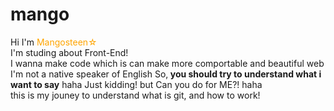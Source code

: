 # mango

Hi I'm <font style="color:orange">Mangosteen☆</font><br>
I'm studing about Front-End!<br>
I wanna make code which is can make more comportable and beautiful web<br>
I'm not a native speaker of English So,<b> you should try to understand what i want to say</b> haha Just kidding! but Can you do for ME?! haha<br>
this is my jouney to understand what is git, and how to work!<br>
